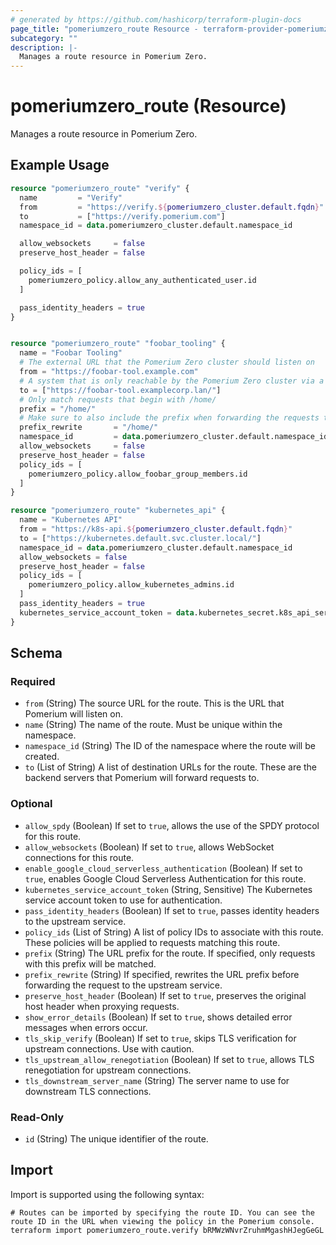 ```yaml
---
# generated by https://github.com/hashicorp/terraform-plugin-docs
page_title: "pomeriumzero_route Resource - terraform-provider-pomeriumzero"
subcategory: ""
description: |-
  Manages a route resource in Pomerium Zero.
---
```


# pomeriumzero_route (Resource)

Manages a route resource in Pomerium Zero.

## Example Usage

```terraform
resource "pomeriumzero_route" "verify" {
  name         = "Verify"
  from         = "https://verify.${pomeriumzero_cluster.default.fqdn}"
  to           = ["https://verify.pomerium.com"]
  namespace_id = data.pomeriumzero_cluster.default.namespace_id

  allow_websockets     = false
  preserve_host_header = false

  policy_ids = [
    pomeriumzero_policy.allow_any_authenticated_user.id
  ]

  pass_identity_headers = true
}


resource "pomeriumzero_route" "foobar_tooling" {
  name = "Foobar Tooling"
  # The external URL that the Pomerium Zero cluster should listen on
  from = "https://foobar-tool.example.com"
  # A system that is only reachable by the Pomerium Zero cluster via a private network
  to = ["https://foobar-tool.examplecorp.lan/"]
  # Only match requests that begin with /home/
  prefix = "/home/"
  # Make sure to also include the prefix when forwarding the requests to the origin
  prefix_rewrite       = "/home/"
  namespace_id         = data.pomeriumzero_cluster.default.namespace_id
  allow_websockets     = false
  preserve_host_header = false
  policy_ids = [
    pomeriumzero_policy.allow_foobar_group_members.id
  ]
}

resource "pomeriumzero_route" "kubernetes_api" {
  name = "Kubernetes API"
  from = "https://k8s-api.${pomeriumzero_cluster.default.fqdn}"
  to = ["https://kubernetes.default.svc.cluster.local/"]
  namespace_id = data.pomeriumzero_cluster.default.namespace_id
  allow_websockets = false
  preserve_host_header = false
  policy_ids = [
    pomeriumzero_policy.allow_kubernetes_admins.id
  ]
  pass_identity_headers = true
  kubernetes_service_account_token = data.kubernetes_secret.k8s_api_service_account_token.data["token"]
}
```

<!-- schema generated by tfplugindocs -->

## Schema

### Required

- `from` (String) The source URL for the route. This is the URL that Pomerium will listen on.
- `name` (String) The name of the route. Must be unique within the namespace.
- `namespace_id` (String) The ID of the namespace where the route will be created.
- `to` (List of String) A list of destination URLs for the route. These are the backend servers that Pomerium will forward requests to.

### Optional

- `allow_spdy` (Boolean) If set to `true`, allows the use of the SPDY protocol for this route.
- `allow_websockets` (Boolean) If set to `true`, allows WebSocket connections for this route.
- `enable_google_cloud_serverless_authentication` (Boolean) If set to `true`, enables Google Cloud Serverless Authentication for this route.
- `kubernetes_service_account_token` (String, Sensitive) The Kubernetes service account token to use for authentication.
- `pass_identity_headers` (Boolean) If set to `true`, passes identity headers to the upstream service.
- `policy_ids` (List of String) A list of policy IDs to associate with this route. These policies will be applied to requests matching this route.
- `prefix` (String) The URL prefix for the route. If specified, only requests with this prefix will be matched.
- `prefix_rewrite` (String) If specified, rewrites the URL prefix before forwarding the request to the upstream service.
- `preserve_host_header` (Boolean) If set to `true`, preserves the original host header when proxying requests.
- `show_error_details` (Boolean) If set to `true`, shows detailed error messages when errors occur.
- `tls_skip_verify` (Boolean) If set to `true`, skips TLS verification for upstream connections. Use with caution.
- `tls_upstream_allow_renegotiation` (Boolean) If set to `true`, allows TLS renegotiation for upstream connections.
- `tls_downstream_server_name` (String) The server name to use for downstream TLS connections.

### Read-Only

- `id` (String) The unique identifier of the route.

## Import

Import is supported using the following syntax:

```shell
# Routes can be imported by specifying the route ID. You can see the route ID in the URL when viewing the policy in the Pomerium console.
terraform import pomeriumzero_route.verify bRMWzWNvrZruhmMgashHJegGeGL
```
